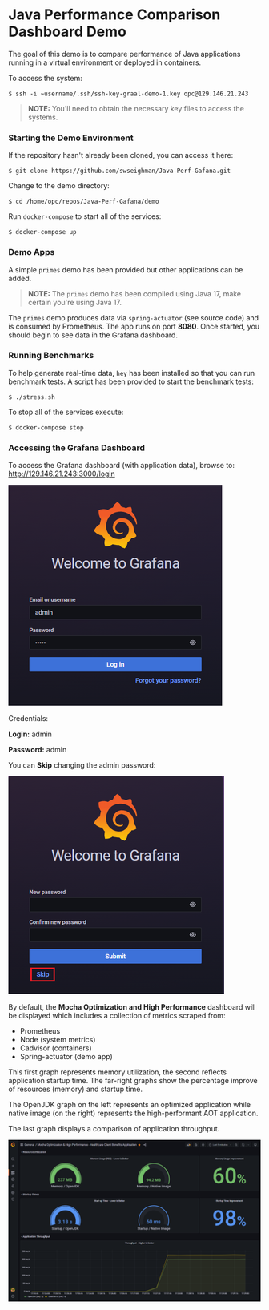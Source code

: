 
# Java Performance Comparison Dashboard Demo

The goal of this demo is to compare performance of Java applications running in a virtual environment or deployed in containers.  

To access the system:
```
$ ssh -i ~username/.ssh/ssh-key-graal-demo-1.key opc@129.146.21.243
```

> **NOTE:** You'll need to obtain the necessary key files to access the systems.

### Starting the Demo Environment

If the repository hasn't already been cloned, you can access it here:

```
$ git clone https://github.com/swseighman/Java-Perf-Gafana.git
```

Change to the demo directory:
```
$ cd /home/opc/repos/Java-Perf-Gafana/demo
```

Run `docker-compose` to start all of the services:

```
$ docker-compose up
```

### Demo Apps

A simple `primes` demo has been provided but other applications can be added.

> **NOTE:** 
> The `primes` demo has been compiled using Java 17, make certain you're using Java 17.

The `primes` demo produces data via `spring-actuator` (see source code) and is consumed by Prometheus. The app runs on port **8080**. Once started, you should begin to see data in the Grafana dashboard.

### Running Benchmarks

To help generate real-time data, `hey` has been installed so that you can run benchmark tests. A script has been provided to start the benchmark tests: 

```
$ ./stress.sh
```

To stop all of the services execute:

```
$ docker-compose stop
```

### Accessing the Grafana Dashboard

To access the Grafana dashboard (with application data), browse to: http://129.146.21.243:3000/login

![](images/mocha-dashboard-6.png)

Credentials:

**Login:** admin

**Password:** admin

You can **Skip** changing the admin password:

![](images/mocha-dashboard-5.png)

By default, the **Mocha Optimization and High Performance** dashboard will be displayed which includes a collection of metrics scraped from:

* Prometheus
* Node (system metrics)
* Cadvisor (containers)
* Spring-actuator (demo app)

This first graph represents memory utilization, the second reflects application startup time. The far-right graphs show the percentage improve of resources (memory) and startup time.

The OpenJDK graph on the left represents an optimized application while native image (on the right) represents the high-performant AOT application.

The last graph displays a comparison of application throughput.

![](images/mocha-dashboard-1.png)
